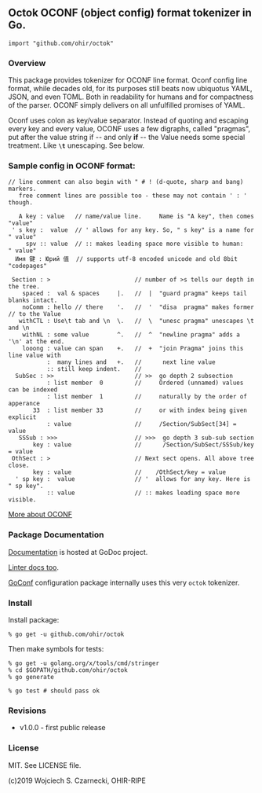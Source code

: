 ## Octok OCONF (object config) format tokenizer in Go.

`import "github.com/ohir/octok"`

### Overview

This package provides tokenizer for OCONF line format. Oconf config line 
format, while decades old, for its purposes still beats now ubiquotus YAML, JSON,
and even TOML. Both in readability for humans and for compactness of the parser.
OCONF simply delivers on all unfulfilled promises of YAML.

Oconf uses colon as key/value separator. Instead of quoting and escaping every
key and every value, OCONF uses a few digraphs, called "pragmas", put after the
value string if -- and only **if** -- the Value needs some special treatment. 
Like **`\t`**  unescaping. See below.


### Sample config in OCONF format:

```
// line comment can also begin with " # ! (d-quote, sharp and bang) markers.
   free comment lines are possible too - these may not contain ' : ' though.

   A key : value   // name/value line.     Name is "A key", then comes  "value"
 ' s key :  value  // ' allows for any key. So, " s key" is a name for " value"
     spv :: value  // :: makes leading space more visible to human:    " value" 
  Имя 键 : Юрий 值  // supports utf-8 encoded unicode and old 8bit "codepages" 

 Section : >                        // number of >s tells our depth in the tree.
    spaced :  val & spaces     |.   //  |  "guard pragma" keeps tail blanks intact.
    noComm : hello // there    '.   //  '  "disa  pragma" makes former // to the Value
   withCTL : Use\t tab and \n  \.   //  \  "unesc pragma" unescapes \t and \n
    withNL : some value        ^.   //  ^  "newline pragma" adds a '\n' at the end.
    looong : value can span    +.   //  +  "join Pragma" joins this line value with
           :  many lines and   +.   //      next line value 
           :: still keep indent.    // 
  SubSec : >>                       // >>  go depth 2 subsection
           : list member  0         //     Ordered (unnamed) values can be indexed 
           : list member  1         //     naturally by the order of apperance
       33  : list member 33         //     or with index being given explicit
           : value                  //     /Section/SubSect[34] = value
   SSSub : >>>                      // >>>  go depth 3 sub-sub section
       key : value                  //      /Section/SubSect/SSSub/key = value
 OthSect : >                        // Next sect opens. All above tree close.
       key : value                  //    /OthSect/key = value
  ' sp key :  value                 // '  allows for any key. Here is " sp key".
           :: value                 // :: makes leading space more visible. 
```

[More about OCONF](https://github.com/ohir/oconf-std)

### Package Documentation

[Documentation](http://godoc.org/github.com/ohir/octok) is hosted at GoDoc project.

[Linter docs too](http://godoc.org/github.com/ohir/bplint).

[GoConf](https://github.com/ohir/goconf) configuration package internally uses
this very `octok` tokenizer. 


### Install

Install package:

```
% go get -u github.com/ohir/octok
```

Then make symbols for tests:
```
% go get -u golang.org/x/tools/cmd/stringer 
% cd $GOPATH/github.com/ohir/octok
% go generate

% go test # should pass ok
```

### Revisions

  - v1.0.0 - first public release


### License

MIT. See LICENSE file.

(c)2019 Wojciech S. Czarnecki, OHIR-RIPE

